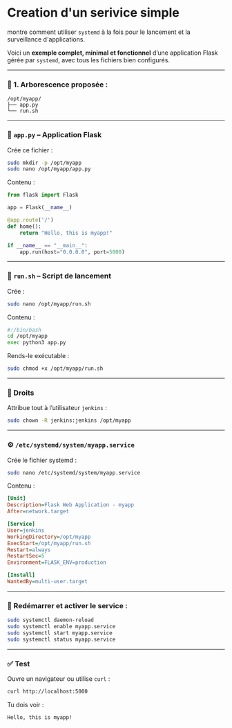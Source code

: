 # Creation d'un  serivice simple

montre comment utiliser `systemd` à la fois pour le lancement et la surveillance d'applications.

Voici un **exemple complet, minimal et fonctionnel** d’une application Flask gérée par `systemd`, avec tous les fichiers bien configurés.

---

### 🧱 1. Arborescence proposée :

```
/opt/myapp/
├── app.py
└── run.sh
```

---

### 📄 `app.py` – Application Flask

Crée ce fichier :

```bash
sudo mkdir -p /opt/myapp
sudo nano /opt/myapp/app.py
```

Contenu :

```python
from flask import Flask

app = Flask(__name__)

@app.route('/')
def home():
    return "Hello, this is myapp!"

if __name__ == "__main__":
    app.run(host="0.0.0.0", port=5000)
```

---

### 🔧 `run.sh` – Script de lancement

Crée :

```bash
sudo nano /opt/myapp/run.sh
```

Contenu :

```bash
#!/bin/bash
cd /opt/myapp
exec python3 app.py
```

Rends-le exécutable :

```bash
sudo chmod +x /opt/myapp/run.sh
```

---

### 👤 Droits

Attribue tout à l’utilisateur `jenkins` :

```bash
sudo chown -R jenkins:jenkins /opt/myapp
```

---

### ⚙️ `/etc/systemd/system/myapp.service`

Crée le fichier systemd :

```bash
sudo nano /etc/systemd/system/myapp.service
```

Contenu :

```ini
[Unit]
Description=Flask Web Application - myapp
After=network.target

[Service]
User=jenkins
WorkingDirectory=/opt/myapp
ExecStart=/opt/myapp/run.sh
Restart=always
RestartSec=5
Environment=FLASK_ENV=production

[Install]
WantedBy=multi-user.target
```

---

### 🚀 Redémarrer et activer le service :

```bash
sudo systemctl daemon-reload
sudo systemctl enable myapp.service
sudo systemctl start myapp.service
sudo systemctl status myapp.service
```

---

### ✅ Test

Ouvre un navigateur ou utilise `curl` :

```bash
curl http://localhost:5000
```

Tu dois voir :

```
Hello, this is myapp!
```

